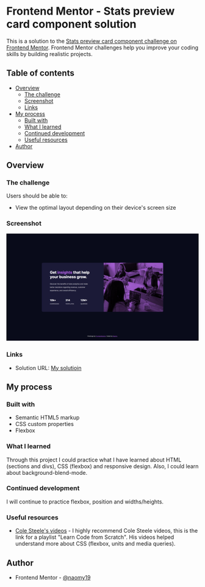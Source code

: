 # Frontend Mentor - Stats preview card component solution

This is a solution to the [Stats preview card component challenge on Frontend Mentor](https://www.frontendmentor.io/challenges/stats-preview-card-component-8JqbgoU62). Frontend Mentor challenges help you improve your coding skills by building realistic projects.

## Table of contents

- [Overview](#overview)
  - [The challenge](#the-challenge)
  - [Screenshot](#screenshot)
  - [Links](#links)
- [My process](#my-process)
  - [Built with](#built-with)
  - [What I learned](#what-i-learned)
  - [Continued development](#continued-development)
  - [Useful resources](#useful-resources)
- [Author](#author)

## Overview

### The challenge

Users should be able to:

- View the optimal layout depending on their device's screen size

### Screenshot

![](images/screenshot.png)

### Links

- Solution URL: [My solutioin](https://naomy19.github.io/Stats-preview-card-component/)

## My process

### Built with

- Semantic HTML5 markup
- CSS custom properties
- Flexbox

### What I learned

Through this project I could practice what I have learned about HTML (sections and divs), CSS (flexbox) and responsive design.
Also, I could learn about background-blend-mode.

### Continued development

I will continue to practice flexbox, position and widths/heights.

### Useful resources

- [Cole Steele's videos](https://www.youtube.com/watch?v=SF_Xl5TOGlY&list=PLblA84xge2_xNtaFnZhefjFbnDrpySKD3) - I highly recommend Cole Steele videos, this is the link for a playlist "Learn Code from Scratch". His videos helped understand more about CSS (flexbox, units and media queries).

## Author

- Frontend Mentor - [@naomy19](https://www.frontendmentor.io/profile/naomy19)
